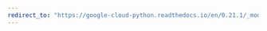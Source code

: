 ```yaml
---
redirect_to: "https://google-cloud-python.readthedocs.io/en/0.21.1/_modules/google/cloud/logging/handlers/transports/background_thread.html"
---
```

